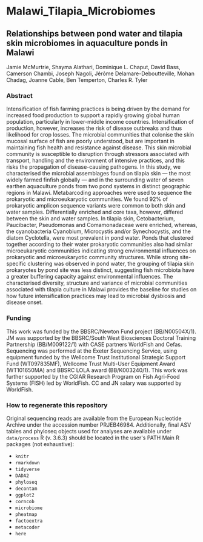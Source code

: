 # Malawi_Tilapia_Microbiomes
## Relationships between pond water and tilapia skin microbiomes in aquaculture ponds in Malawi
Jamie McMurtrie, Shayma Alathari, Dominique L. Chaput, David Bass, Camerson Chambi, Joseph Nagoli, Jérôme Delamare-Deboutteville, Mohan Chadag, Joanne Cable, Ben Temperton, Charles R. Tyler

### Abstract
Intensification of fish farming practices is being driven by the demand for increased food production to support a rapidly growing global human population, particularly in lower-middle income countries. Intensification of production, however, increases the risk of disease outbreaks and thus likelihood for crop losses. The microbial communities that colonise the skin mucosal surface of fish are poorly understood, but are important in maintaining fish health and resistance against disease. This skin microbial community is susceptible to disruption through stressors associated with transport, handling and the environment of intensive practices, and this risks the propagation of disease-causing pathogens. In this study, we characterised the microbial assemblages found on tilapia skin — the most widely farmed finfish globally — and in the surrounding water of seven earthen aquaculture ponds from two pond systems in distinct geographic regions in Malawi. Metabarcoding approaches were used to sequence the prokaryotic and microeukaryotic communities. We found 92% of prokaryotic amplicon sequence variants were common to both skin and water samples. Differentially enriched and core taxa, however, differed between the skin and water samples. In tilapia skin, Cetobacterium, Paucibacter, Pseudomonas and Comamonadaceae were enriched, whereas, the cyanobacteria Cyanobium, Microcystis and/or Synechocystis, and the diatom Cyclotella, were most prevalent in pond water. Ponds that clustered together according to their water prokaryotic communities also had similar microeukaryotic communities indicating strong environmental influences on prokaryotic and microeukaryotic community structures. While strong site-specific clustering was observed in pond water, the grouping of tilapia skin prokaryotes by pond site was less distinct, suggesting fish microbiota have a greater buffering capacity against environmental influences. The characterised diversity, structure and variance of microbial communities associated with tilapia culture in Malawi provides the baseline for studies on how future intensification practices may lead to microbial dysbiosis and disease onset.

### Funding
This work was funded by the BBSRC/Newton Fund project (BB/N00504X/1). JM was supported by the BBSRC/South West Biosciences Doctoral Training Partnership (BB/M009122/1) with CASE partners WorldFish and Cefas. Sequencing was performed at the Exeter Sequencing Service, using equipment funded by the Wellcome Trust Institutional Strategic Support Fund (WT097835MF), Wellcome Trust Multi-User Equipment Award (WT101650MA) and BBSRC LOLA award (BB/K003240/1). This work was further supported by the CGIAR Research Program on Fish Agri-Food Systems (FISH) led by WorldFish. CC and JN salary was supported by WorldFish. 


### How to regenerate this repository
Original sequencing reads are available from the European Nucleotide Archive under the accession number PRJEB46984.
Additionally, final ASV tables and phyloseq objects used for analyses are avaliable under `data/process`
R (v. 3.6.3) should be located in the user's PATH
Main R packages (not exhaustive):
* `knitr`
* `rmarkdown`
* `tidyverse`
* `DADA2`
* `phyloseq`
* `decontam`
* `ggplot2`
* `corncob`
* `microbiome`
* `pheatmap`
* `factoextra`
* `metacoder`
* `here`
